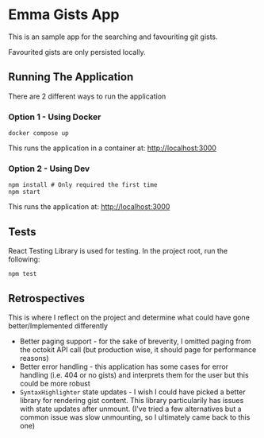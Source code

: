 # Emma Gists App

This is an sample app for the searching and favouriting git gists.

Favourited gists are only persisted locally.

## Running The Application

There are 2 different ways to run the application

### Option 1 - Using Docker

```
docker compose up
```

This runs the application in a container at: [http://localhost:3000](http://localhost:3000)

### Option 2 - Using Dev

```
npm install # Only required the first time
npm start
```

This runs the application at: [http://localhost:3000](http://localhost:3000)


## Tests
React Testing Library is used for testing. In the project root, run the following:

```
npm test
```

## Retrospectives
This is where I reflect on the project and determine what could have gone better/Implemented differently

 * Better paging support - for the sake of breverity, I omitted paging from the octokit API call (but production wise, it should page for performance reasons)
 * Better error handling - this application has some cases for error handling (i.e. 404 or no gists) and interprets them for the user but this could be more robust
 * `SyntaxHighlighter` state updates - I wish I could have picked a better library for rendering gist content. This library particularily has issues with state updates after unmount. (I've tried a few alternatives but a common issue was slow unmounting, so I ultimately came back to this one)

